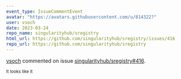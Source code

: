 ```yaml
---
event_type: IssueCommentEvent
avatar: "https://avatars.githubusercontent.com/u/814322?"
user: vsoch
date: 2023-03-24
repo_name: singularityhub/sregistry
html_url: https://github.com/singularityhub/sregistry/issues/416
repo_url: https://github.com/singularityhub/sregistry
---
```


<a href='https://github.com/vsoch' target='_blank'>vsoch</a> commented on issue <a href='https://github.com/singularityhub/sregistry/issues/416' target='_blank'>singularityhub/sregistry#416</a>.

<small>It looks like it